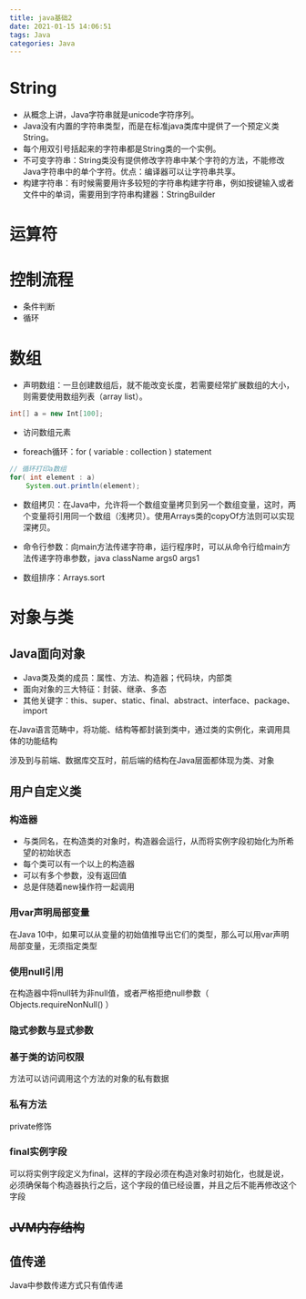 ```yaml
---
title: java基础2
date: 2021-01-15 14:06:51
tags: Java
categories: Java
---
```


# String

- 从概念上讲，Java字符串就是unicode字符序列。
- Java没有内置的字符串类型，而是在标准java类库中提供了一个预定义类String。
- 每个用双引号括起来的字符串都是String类的一个实例。
- 不可变字符串：String类没有提供修改字符串中某个字符的方法，不能修改Java字符串中的单个字符。优点：编译器可以让字符串共享。
- 构建字符串：有时候需要用许多较短的字符串构建字符串，例如按键输入或者文件中的单词，需要用到字符串构建器：StringBuilder

# 运算符

# 控制流程

- 条件判断
- 循环

# 数组

- 声明数组：一旦创建数组后，就不能改变长度，若需要经常扩展数组的大小，则需要使用数组列表（array list）。

```java
int[] a = new Int[100];
```

- 访问数组元素

- foreach循环：for ( variable : collection ) statement

```java
// 循环打印a数组
for( int element : a) 
	System.out.println(element);
```

- 数组拷贝：在Java中，允许将一个数组变量拷贝到另一个数组变量，这时，两个变量将引用同一个数组（浅拷贝）。使用Arrays类的copyOf方法则可以实现深拷贝。

- 命令行参数：向main方法传递字符串，运行程序时，可以从命令行给main方法传递字符串参数，java className  args0 args1
- 数组排序：Arrays.sort

# 对象与类

## Java面向对象

- Java类及类的成员：属性、方法、构造器；代码块，内部类
- 面向对象的三大特征：封装、继承、多态
- 其他关键字：this、super、static、final、abstract、interface、package、import

在Java语言范畴中，将功能、结构等都封装到类中，通过类的实例化，来调用具体的功能结构

涉及到与前端、数据库交互时，前后端的结构在Java层面都体现为类、对象

## 用户自定义类

### 构造器

- 与类同名，在构造类的对象时，构造器会运行，从而将实例字段初始化为所希望的初始状态
- 每个类可以有一个以上的构造器
- 可以有多个参数，没有返回值
- 总是伴随着new操作符一起调用

### 用var声明局部变量

在Java 10中，如果可以从变量的初始值推导出它们的类型，那么可以用var声明局部变量，无须指定类型

### 使用null引用

在构造器中将null转为非null值，或者严格拒绝null参数（ Objects.requireNonNull() ）

### 隐式参数与显式参数

### 基于类的访问权限

方法可以访问调用这个方法的对象的私有数据

### 私有方法

private修饰

### final实例字段

可以将实例字段定义为final，这样的字段必须在构造对象时初始化，也就是说，必须确保每个构造器执行之后，这个字段的值已经设置，并且之后不能再修改这个字段

## ~~JVM内存结构~~

## 值传递

Java中参数传递方式只有值传递

